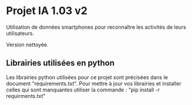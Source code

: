 # Projet IA 1.03 v2

Utilisation de données smartphones pour reconnaître les activités de leurs utilisateurs.

Version nettoyée.

## Librairies utilisées en python

Les librairies python utilisées pour ce projet sont précisées dans le document "requirements.txt". Pour mettre à jour vos librairies et installer celles qui sont manquantes utiliser la commande : "pip install -r requirments.txt"